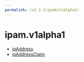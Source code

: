 ```yaml
---
permalink: /v1.2.1/ipam/v1alpha1/
---
```


# ipam.v1alpha1



* [ipAddress](ipAddress.md)
* [ipAddressClaim](ipAddressClaim.md)